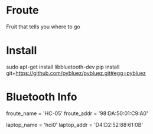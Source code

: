 # Froute
Fruit that tells you where to go

# Install
sudo apt-get install libbluetooth-dev
pip install git+https://github.com/pybluez/pybluez.git#egg=pybluez

# Bluetooth Info

froute_name = 'HC-05'
froute_addr = '98:DA:50:01:C9:A0'

laptop_name = 'hci0'
laptop_addr = 'D4:D2:52:88:61:0B'